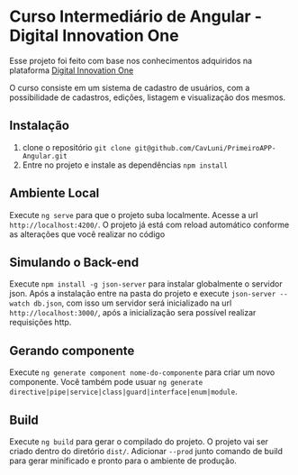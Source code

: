 # Curso Intermediário de Angular - Digital Innovation One

Esse projeto foi feito com base nos conhecimentos adquiridos na plataforma [Digital Innovation One](https://digitalinnovation.one/)

O curso consiste em um sistema de cadastro de usuários, com a possibilidade de cadastros, edições, listagem e visualização dos mesmos.

## Instalação

1. clone o repositório `git clone git@github.com/CavLuni/PrimeiroAPP-Angular.git `
2. Entre no projeto e instale as dependências `npm install`

## Ambiente Local

Execute `ng serve` para que o projeto suba localmente. Acesse a url `http://localhost:4200/`. O projeto já está com reload automático conforme as alterações que você realizar no código

## Simulando o Back-end

Execute `npm install -g json-server` para instalar globalmente o servidor json. Após a instalação entre na pasta do projeto e execute `json-server --watch db.json`, com isso um servidor será inicializado na url `http://localhost:3000/`, após a inicialização sera possível realizar requisições http.

## Gerando componente

Execute `ng generate component nome-do-componente` para criar um novo componente. Você também pode usuar `ng generate directive|pipe|service|class|guard|interface|enum|module`.

## Build

Execute `ng build` para gerar o compilado do projeto. O projeto vai ser criado dentro do diretório `dist/`. Adicionar `--prod` junto comando de build para gerar minificado e pronto para o ambiente de produção.

